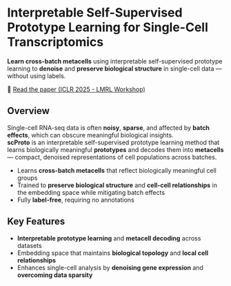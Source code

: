 # Interpretable Self-Supervised Prototype Learning for Single-Cell Transcriptomics

**Learn cross-batch metacells** using interpretable self-supervised prototype learning to **denoise** and **preserve biological structure** in single-cell data — without using labels.

📄 [Read the paper (ICLR 2025 - LMRL Workshop)](https://openreview.net/forum?id=mTjWUeyll5&noteId=mTjWUeyll5)


## Overview

Single-cell RNA-seq data is often **noisy**, **sparse**, and affected by **batch effects**, which can obscure meaningful biological insights.  
**scProto** is an interpretable self-supervised prototype learning method that learns biologically meaningful **prototypes** and decodes them into **metacells** — compact, denoised representations of cell populations across batches.

- Learns **cross-batch metacells** that reflect biologically meaningful cell groups  
- Trained to **preserve biological structure** and **cell-cell relationships** in the embedding space while mitigating batch effects  
- Fully **label-free**, requiring no annotations  

## Key Features

- **Interpretable prototype learning** and **metacell decoding** across datasets  
- Embedding space that maintains **biological topology** and **local cell relationships**  
- Enhances single-cell analysis by **denoising gene expression** and **overcoming data sparsity**
